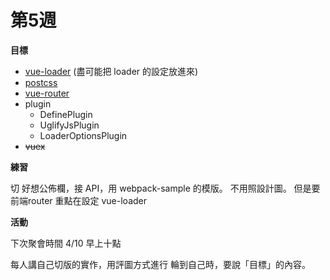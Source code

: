 # 第5週

**目標**

- [vue-loader](https://vue-loader.vuejs.org/en/configurations/pre-processors.html) (盡可能把 loader 的設定放進來)
- [postcss](https://github.com/postcss/postcss/blob/master/README-cn.md)
- [vue-router](https://router.vuejs.org/zh-cn/)
- plugin
    - DefinePlugin
    - UglifyJsPlugin
    - LoaderOptionsPlugin
- ~~vuex~~

**練習**

切 好想公佈欄，接 API，用 webpack-sample 的模版。
不用照設計圖。
但是要 前端router
重點在設定 vue-loader

**活動**

下次聚會時間 4/10 早上十點

每人講自己切版的實作，用評圖方式進行
輪到自己時，要說「目標」的內容。
